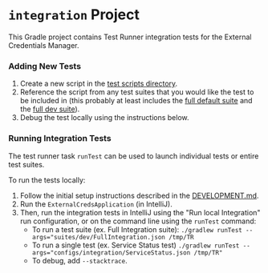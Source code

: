 # `integration` Project

This Gradle project contains Test Runner integration tests for the External Credentials Manager. 
    

### Adding New Tests

1. Create a new script in the [test scripts directory](src/main/java/scripts/testscripts). 
2. Reference the script from any test suites that you would like the test to be included in (this probably at least includes the [full default suite](src/main/resources/suites/FullIntegration.json) and the [full dev suite](src/main/resources/suites/dev/FullIntegration.json)).
3. Debug the test locally using the instructions below. 


### Running Integration Tests

The test runner task `runTest` can be used to launch individual tests or entire test suites. 

To run the tests locally:

1. Follow the initial setup instructions described in the [DEVELOPMENT.md](../DEVELOPMENT.md). 
2. Run the `ExternalCredsApplication` (in IntelliJ).
3. Then, run the integration tests in IntelliJ using the "Run local Integration" run configuration, or on the command line using the `runTest` command:
   - To run a test suite (ex. Full Integration suite):
     `./gradlew runTest --args="suites/dev/FullIntegration.json /tmp/TR`
   - To run a single test (ex. Service Status test)
     `./gradlew runTest --args="configs/integration/ServiceStatus.json /tmp/TR"`
   - To debug, add `--stacktrace`.
